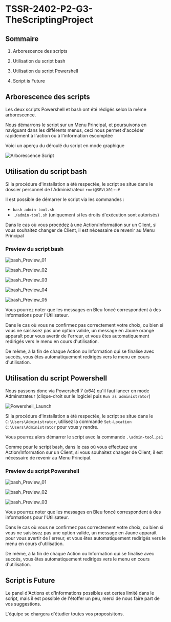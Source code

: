 # **TSSR-2402-P2-G3-TheScriptingProject**

## **Sommaire**

1) Arborescence des scripts

2) Utilisation du script bash

3) Utilisation du script Powershell

4) Script is Future

## Arborescence des scripts

Les deux scripts Powershell et bash ont été rédigés selon la même arborescence.

Nous démarrons le script sur un Menu Principal, et poursuivons en naviguant dans les différents menus, ceci nous permet d'accéder rapidement à l'action ou à l'information escomptée

Voici un aperçu du déroulé du script en mode graphique

![Arborescence Script](attachment/pics/Arborescence_Script.JPG)

## **Utilisation du script bash**

Si la procédure d'installation a été respectée, le script se situe dans le dossier personnel de l'Administrateur `root@SRVLX01:~#`

Il est possible de démarrer le script via les commandes :
* `bash admin-tool.sh`
* `./admin-tool.sh` (uniquement si les droits d'exécution sont autorisés)


Dans le cas où vous procédez à une Action/Information sur un Client, si vous souhaitez changer de Client, il est nécessaire de revenir au Menu Principal


### Preview du script bash

![bash_Preview_01](attachment/pics/bash_Preview_01.JPG)

![bash_Preview_02](attachment/pics/bash_Preview_02.JPG)

![bash_Preview_03](attachment/pics/bash_Preview_03.JPG)

![bash_Preview_04](attachment/pics/bash_Preview_04.JPG)

![bash_Preview_05](attachment/pics/bash_Preview_05.JPG)

Vous pourrez noter que les messages en Bleu foncé correspondent à des informations pour l'Utilisateur.

Dans le cas où vous ne confirmez pas correctement votre choix, ou bien si vous ne saisissez pas une option valide, un message en Jaune orangé apparaît pour vous avertir de l'erreur, et vous êtes automatiquement redirigés vers le menu en cours d'utilisation.

De même, à la fin de chaque Action ou Information qui se finalise avec succés, vous êtes automatiquement redirigés vers le menu en cours d'utilisation.

## **Utilisation du script Powershell**

Nous passons donc via Powershell 7 (x64) qu'il faut lancer en mode Adminstrateur (clique-droit sur le logiciel puis `Run as administrator`)

![Powershell_Launch](attachment/pics/Powershell_Launch.JPG)

Si la procédure d'installation a été respectée, le script se situe dans le `C:\Users\Administrator`, utilisez la commande `Set-Location C:\Users\Administrator` pour vous y rendre.

Vous pourrez alors démarrer le script avec la commande `.\admin-tool.ps1`

Comme pour le script bash, dans le cas où vous effectuez une Action/Information sur un Client, si vous souhaitez changer de Client, il est nécessaire de revenir au Menu Principal.

### Preview du script Powershell

![bash_Preview_01](attachment/pics/PS_Preview_01.JPG)

![bash_Preview_02](attachment/pics/PS_Preview_02.JPG)

![bash_Preview_03](attachment/pics/PS_Preview_03.JPG)

Vous pourrez noter que les messages en Bleu foncé correspondent à des informations pour l'Utilisateur.

Dans le cas où vous ne confirmez pas correctement votre choix, ou bien si vous ne saisissez pas une option valide, un message en Jaune apparaît pour vous avertir de l'erreur, et vous êtes automatiquement redirigés vers le menu en cours d'utilisation.

De même, à la fin de chaque Action ou Information qui se finalise avec succés, vous êtes automatiquement redirigés vers le menu en cours d'utilisation.

## **Script is Future**

Le panel d'Actions et d'Informations possibles est certes limité dans le script, mais il est possible de l'étoffer un peu, merci de nous faire part de vos suggestions.

L'équipe se chargera d'étudier toutes vos proposisitons.




